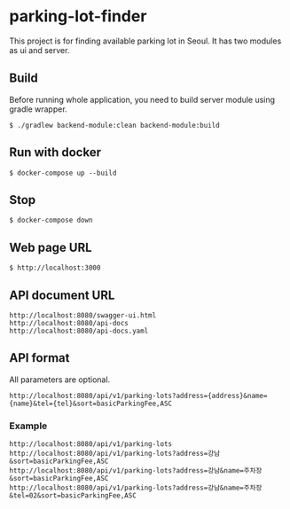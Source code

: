 # parking-lot-finder
This project is for finding available parking lot in Seoul.
It has two modules as ui and server.

## Build
Before running whole application, you need to build server module using gradle wrapper.  
```  
$ ./gradlew backend-module:clean backend-module:build
```  

## Run with docker 
```  
$ docker-compose up --build
```  

## Stop
```
$ docker-compose down
```

## Web page URL
```
$ http://localhost:3000
```

## API document URL 
``` 
http://localhost:8080/swagger-ui.html  
http://localhost:8080/api-docs  
http://localhost:8080/api-docs.yaml
```

## API format
All parameters are optional.
```
http://localhost:8080/api/v1/parking-lots?address={address}&name={name}&tel={tel}&sort=basicParkingFee,ASC
```

### Example
```
http://localhost:8080/api/v1/parking-lots
http://localhost:8080/api/v1/parking-lots?address=강남&sort=basicParkingFee,ASC
http://localhost:8080/api/v1/parking-lots?address=강남&name=주차장&sort=basicParkingFee,ASC
http://localhost:8080/api/v1/parking-lots?address=강남&name=주차장&tel=02&sort=basicParkingFee,ASC
```
